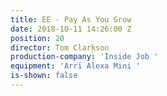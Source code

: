 ```yaml
---
title: EE - Pay As You Grow
date: 2018-10-11 14:26:00 Z
position: 20
director: Tom Clarkson
production-company: 'Inside Job '
equipment: 'Arri Alexa Mini '
is-shown: false
---
```



